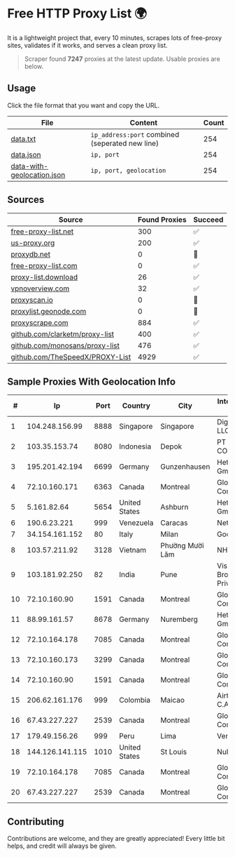 
# Free HTTP Proxy List 🌍

It is a lightweight project that, every 10 minutes, scrapes lots of free-proxy sites, validates if it works, and serves a clean proxy list.


> Scraper found **7247** proxies at the latest update. Usable proxies are below.

## Usage

Click the file format that you want and copy the URL.


|File|Content|Count|
|----|-------|-----|
|[data.txt](https://raw.githubusercontent.com/themiralay/Proxy-List-World/master/data.txt)|`ip_address:port` combined (seperated new line)|254|
|[data.json](https://raw.githubusercontent.com/themiralay/Proxy-List-World/master/data.json)|`ip, port`|254|
|[data-with-geolocation.json](https://raw.githubusercontent.com/themiralay/Proxy-List-World/master/data-with-geolocation.json)|`ip, port, geolocation`|254|

## Sources

|Source|Found Proxies|Succeed|
|------|-------------|-------|
|[free-proxy-list.net](https://free-proxy-list.net)|300|✅|
|[us-proxy.org](https://www.us-proxy.org)|200|✅|
|[proxydb.net](http://proxydb.net)|0|🚫|
|[free-proxy-list.com](https://free-proxy-list.com/?page=&port=&type%5B%5D=http&type%5B%5D=https&up_time=0&search=Search)|0|✅|
|[proxy-list.download](https://www.proxy-list.download/HTTP)|26|✅|
|[vpnoverview.com](https://vpnoverview.com/privacy/anonymous-browsing/free-proxy-servers)|32|✅|
|[proxyscan.io](https://www.proxyscan.io)|0|🚫|
|[proxylist.geonode.com](https://proxylist.geonode.com/api/proxy-list?limit=300&page=1&sort_by=lastChecked&sort_type=desc&protocols=http,https)|0|🚫|
|[proxyscrape.com](https://api.proxyscrape.com/v2/?request=displayproxies&protocol=http&timeout=10000&country=all&ssl=all&anonymity=all)|884|✅|
|[github.com/clarketm/proxy-list](https://raw.githubusercontent.com/clarketm/proxy-list/master/proxy-list-raw.txt)|400|✅|
|[github.com/monosans/proxy-list](https://raw.githubusercontent.com/monosans/proxy-list/main/proxies/http.txt)|476|✅|
|[github.com/TheSpeedX/PROXY-List](https://raw.githubusercontent.com/TheSpeedX/PROXY-List/master/http.txt)|4929|✅|


## Sample Proxies With Geolocation Info

|#|Ip|Port|Country|City|Internet Service Provider|
|-|--|----|-------|----|-------------------------|
|1|104.248.156.99|8888|Singapore|Singapore|DigitalOcean, LLC|
|2|103.35.153.74|8080|Indonesia|Depok|PT INDONESIA COMNETS PLUS|
|3|195.201.42.194|6699|Germany|Gunzenhausen|Hetzner Online GmbH|
|4|72.10.160.171|6363|Canada|Montreal|GloboTech Communications|
|5|5.161.82.64|5654|United States|Ashburn|Hetzner Online GmbH|
|6|190.6.23.221|999|Venezuela|Caracas|Net Uno|
|7|34.154.161.152|80|Italy|Milan|Google LLC|
|8|103.57.211.92|3128|Vietnam|Phường Mười Lăm|NHANHOA|
|9|103.181.92.250|82|India|Pune|Vishwakarma Broadband Private Limited|
|10|72.10.160.90|1591|Canada|Montreal|GloboTech Communications|
|11|88.99.161.57|8678|Germany|Nuremberg|Hetzner Online GmbH|
|12|72.10.164.178|7085|Canada|Montreal|GloboTech Communications|
|13|72.10.160.173|3299|Canada|Montreal|GloboTech Communications|
|14|72.10.160.90|1591|Canada|Montreal|GloboTech Communications|
|15|206.62.161.176|999|Colombia|Maicao|Airtek Solutions C.A.|
|16|67.43.227.227|2539|Canada|Montreal|GloboTech Communications|
|17|179.49.156.26|999|Peru|Lima|Vemax S.A.C|
|18|144.126.141.115|1010|United States|St Louis|Nubes, LLC|
|19|72.10.164.178|7085|Canada|Montreal|GloboTech Communications|
|20|67.43.227.227|2539|Canada|Montreal|GloboTech Communications|



## Contributing

Contributions are welcome, and they are greatly appreciated! Every
little bit helps, and credit will always be given.

